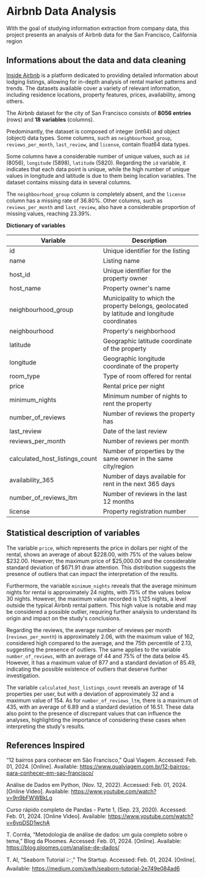 # Airbnb Data Analysis

With the goal of studying information extraction from company data, this project presents an analysis of Airbnb data for the San Francisco, California region

## Informations about the data and data cleaning

[Inside Airbnb](http://insideairbnb.com/get-the-data/) is a platform dedicated to providing detailed information about lodging listings, allowing for in-depth analysis of rental market patterns and trends. The datasets available cover a variety of relevant information, including residence locations, property features, prices, availability, among others.

The Airbnb dataset for the city of San Francisco consists of **8056 entries** (rows) and **18 variables** (columns).

Predominantly, the dataset is composed of integer (int64) and object (object) data types. Some columns, such as `neighbourhood_group`, `reviews_per_month`, `last_review`, and `license`, contain float64 data types.

Some columns have a considerable number of unique values, such as `id` (8056), `longitude` (5898), `latitude` (5820). Regarding the `id` variable, it indicates that each data point is unique, while the high number of unique values in longitude and latitude is due to them being location variables. The dataset contains missing data in several columns.

The `neighbourhood_group` column is completely absent, and the `license` column has a missing rate of 36.80%. Other columns, such as `reviews_per_month` and `last_review`, also have a considerable proportion of missing values, reaching 23.39%.

**Dictionary of variables**

| Variable                      | Description                                                                                 |
|-------------------------------|---------------------------------------------------------------------------------------------|
| id                            | Unique identifier for the listing                                                           |
| name                          | Listing name                                                                                |
| host_id                       | Unique identifier for the property owner                                                     |
| host_name                     | Property owner's name                                                                       |
| neighbourhood_group           | Municipality to which the property belongs, geolocated by latitude and longitude coordinates |
| neighbourhood                 | Property's neighborhood                                                                     |
| latitude                      | Geographic latitude coordinate of the property                                                |
| longitude                     | Geographic longitude coordinate of the property                                               |
| room_type                     | Type of room offered for rental                                                             |
| price                         | Rental price per night                                                                      |
| minimum_nights                | Minimum number of nights to rent the property                                                 |
| number_of_reviews             | Number of reviews the property has                                                            |
| last_review                   | Date of the last review                                                                      |
| reviews_per_month             | Number of reviews per month                                                                  |
| calculated_host_listings_count| Number of properties by the same owner in the same city/region                                |
| availability_365              | Number of days available for rent in the next 365 days                                        |
| number_of_reviews_ltm         | Number of reviews in the last 12 months                                                       |
| license                       | Property registration number                                                                 |

## Statistical description of variables

The variable `price`, which represents the price in dollars per night of the rental, shows an average of about \$228.00, with 75% of the values below \$232.00. However, the maximum price of \$25,000.00 and the considerable standard deviation of \$671.91 draw attention. This distribution suggests the presence of outliers that can impact the interpretation of the results.

Furthermore, the variable `minimum_nights` reveals that the average minimum nights for rental is approximately 24 nights, with 75% of the values below 30 nights. However, the maximum value recorded is 1,125 nights, a level outside the typical Airbnb rental pattern. This high value is notable and may be considered a possible outlier, requiring further analysis to understand its origin and impact on the study's conclusions.

Regarding the reviews, the average number of reviews per month (`reviews_per_month`) is approximately 2.06, with the maximum value of 162, considered high compared to the average, and the 75th percentile of 2.13, suggesting the presence of outliers. The same applies to the variable `number_of_reviews`, with an average of 44 and 75% of the data below 45. However, it has a maximum value of 877 and a standard deviation of 85.49, indicating the possible existence of outliers that deserve further investigation.

The variable `calculated_host_listings_count` reveals an average of 14 properties per user, but with a deviation of approximately 32 and a maximum value of 154. As for `number_of_reviews_ltm`, there is a maximum of 435, with an average of 6.89 and a standard deviation of 16.51. These data also point to the presence of discrepant values that can influence the analyses, highlighting the importance of considering these cases when interpreting the study's results.


## References Inspired

“12 bairros para conhecer em São Francisco,” Qual Viagem. Accessed: Feb. 01, 2024. [Online]. Available: https://www.qualviagem.com.br/12-bairros-para-conhecer-em-sao-francisco/

Análise de Dados em Python, (Nov. 12, 2022). Accessed: Feb. 01, 2024. [Online Video]. Available: https://www.youtube.com/watch?v=9n9bFWWBkLg

Curso rápido completo de Pandas - Parte 1, (Sep. 23, 2020). Accessed: Feb. 01, 2024. [Online Video]. Available: https://www.youtube.com/watch?v=6vpDSD1wchA

T. Corrêa, “Metodologia de análise de dados: um guia completo sobre o tema,” Blog da Ploomes. Accessed: Feb. 01, 2024. [Online]. Available: https://blog.ploomes.com/analise-de-dados/

T. AI, “Seaborn Tutorial 💹,” The Startup. Accessed: Feb. 01, 2024. [Online]. Available: https://medium.com/swlh/seaborn-tutorial-2e749e084ad6


